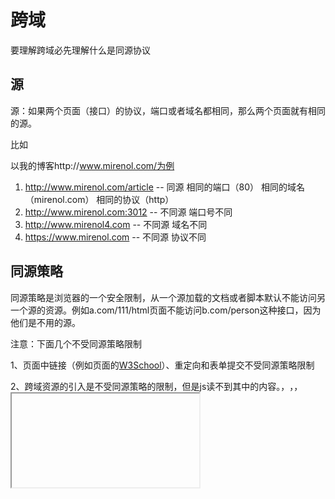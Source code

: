 # 跨域

要理解跨域必先理解什么是同源协议

## 源

源：如果两个页面（接口）的协议，端口或者域名都相同，那么两个页面就有相同的源。

比如

以我的博客http://www.mirenol.com/为例

1. http://www.mirenol.com/article  -- 同源  相同的端口（80） 相同的域名（mirenol.com） 相同的协议（http）
2. http://www.mirenol.com:3012 -- 不同源  端口号不同
3. http://www.mirenol4.com -- 不同源 域名不同
4. https://www.mirenol.com -- 不同源 协议不同



## 同源策略

同源策略是浏览器的一个安全限制，从一个源加载的文档或者脚本默认不能访问另一个源的资源。例如a.com/111/html页面不能访问b.com/person这种接口，因为他们是不用的源。

注意：下面几个不受同源策略限制

 1、页面中链接（例如页面的<a href="http://www.w3school.com.cn">W3School</a>）、重定向和表单提交不受同源策略限制

 2、跨域资源的引入是不受同源策略的限制，但是js读不到其中的内容。<script src="..."></script>，<img>，<link>，<iframe>等。



## 解决跨域

### CORS解决跨域问题

CORS是Cross-Origin Resources Sharing的简写，中文翻译为“跨域资源共享”，是W3C的标准。通过CORS，浏览器允许向其他源服务器发送资源请求。

设置CORS需要浏览器和服务器两个方面支持。目前基本主流的浏览器都支持cCORS，因此只需配置后端的服务支持CORS就可以了

实际上只是设置Access-Control-Allow-Origin就可以了

```javascript
app.all('*', function(req, res, next) {
    res.header("Access-Control-Allow-Origin", "*");
    res.header("Access-Control-Allow-Headers", "Content-Type,Content-Length, Authorization, Accept,X-Requested-With");
    res.header("Access-Control-Allow-Methods", "PUT,POST,GET,DELETE,OPTIONS");
    req.header('Accept', '');
    // 跨域请求CORS中的预请求
    if (req.method == "OPTIONS") {
        res.sendStatus(200); /*让options请求快速返回*/
    } else {
        next();
    }
});
```

通过设置Access-Control-Allow-Origin来控制那些网页能访问，当参数为*的时候代表全部页面都能访问



### 通过jsonp跨域

JSONP实现跨域请求的原理简单的说，就是动态创建``标签，然后利用``的src 不受同源策略约束来跨域获取数据。

JSONP 由两部分组成：回调函数和数据。回调函数是当响应到来时应该在页面中调用的函数。回调函数的名字一般是在请求中指定的。而数据就是传入回调函数中的 JSON 数据。

#### 原生实现

```javascript
var script = document.createElement("script");
script.src = "https://mirenol.com:3022/article?id=66&callback=handleResponse";
document.body.insertBefore(script, document.body.firstChild);

function handleResponse(response){
    // 对response数据进行操作代码
}
```

成功是会返回回调函数，并全局执行

```javascript
handleResponse({"status": true, "user": "admin"})
```



#### 通过jquery来请求jsonp跨域

```javascript
$.ajax({
    url: 'http://www.mirenol.com:3021',
    type: 'get',
    dataType: 'jsonp',  // 请求方式为jsonp
    jsonpCallback: "handleCallback",    // 自定义回调函数名
    data: {}
});
```

#### vue.js

```javascript
this.$http.jsonp('http://www.domain2.com:8080/login', {
    params: {},
    jsonp: 'handleCallback'
}).then((res) => {
    console.log(res); 
})
```



缺点：JSONP只能实现get请求，其他并不能实现



### 通过代理解决跨域问题

实现原理：同源策略是浏览器需要遵循的标准，而如果是请求都发给代理服务器代理服务器再向后端服务器请求就可以规避跨域的问题。

简单来说就是在服务器中通过nginx配置一个代理服务器，通过这代理服务器来处理跨域问题，因为在后端看来是没有跨域这问题的

nginx具体配置：

```javascript
#proxy服务器
server {
    listen       81;
    server_name  www.domain1.com;

    location / {
        proxy_pass   http://www.mirenol.com:8080;  #反向代理
        proxy_cookie_domain www.mirenol4.com www.mirenol2.com; #修改cookie里域名
        index  index.html index.htm;

        # 当用webpack-dev-server等中间件代理接口访问nignx时，此时无浏览器参与，故没有同源限制，下面的跨域配置可不启用
        add_header Access-Control-Allow-Origin http://www.domain1.com;  #当前端只跨域不带cookie时，可为*
        add_header Access-Control-Allow-Credentials true;
    }
}
```

前端通过访问81端口的接口，就可以访问到数据了



以上就是常用的跨域方法，接下来就是不常用的方法

###  document.domain + iframe跨域

此方案仅限主域相同，子域不同的跨域应用场景

实现原理：两个页面都通过js强制设置document.domain为基础主域，就实现了同域

例如

父窗口（http://www.mirenol.com）

```javascript
<iframe id="iframe" src="http://child.domain.com/b.html"></iframe>
<script>
    document.domain = 'domain.com';
    var user = 'admin';
</script>
```

子窗口（http://child.mirenol.com）

```javascript
<script>
    document.domain = 'domain.com';
    // 获取父窗口中变量
    alert('get js data from parent ---> ' + window.parent.user);
</script>
```



### 	location.hash + iframe跨域

现原理： a欲与b跨域相互通信，通过中间页c来实现。 三个页面，不同域之间利用iframe的location.hash传值，相同域之间直接js访问来通信。

举个例子 a.html想访问b.html的数据，但是a.html与b.html不同源，a与b不同域只能通过hash值单向通信，b与c也不同域也只能单向通信，但是a.html与c.html同源，所以c可通过parent.parent访问a页面所有对象。

1、a.html (http://www.mirenol.com/a.html)

```javascript
<iframe id="iframe" src="http://www.domain2.com/b.html" style="display:none;"></iframe>
<script>
    var iframe = document.getElementById('iframe');

    // 向b.html传hash值
    setTimeout(function() {
        iframe.src = iframe.src + '#user=admin';
    }, 1000);
    
    // 开放给同域c.html的回调方法
    function onCallback(res) {
        alert('data from c.html ---> ' + res);
    }
</script>
```

2、b.html(http://www.mireno2.com/b.html)

```javascript
<iframe id="iframe" src="http://www.domain1.com/c.html" style="display:none;"></iframe>
<script>
    var iframe = document.getElementById('iframe');

    // 监听a.html传来的hash值，再传给c.html
    window.onhashchange = function () {
        iframe.src = iframe.src + location.hash;
    };
</script>
```

3、c.html:(http://www.mirenol.com/c.html)

```javascript
<script>
    // 监听b.html传来的hash值
    window.onhashchange = function () {
        // 再通过操作同域a.html的js回调，将结果传回
        window.parent.parent.onCallback('hello: ' + location.hash.replace('#user=', ''));
    };
</script>
```

###  window.name + iframe跨域

window.name属性的独特之处：name值在不同的页面（甚至不同域名）加载后依旧存在，并且可以支持非常长的 name 值（2MB）

1、a.html(http://www.mirenol.com/a.html)

```javascript
var proxy = function(url, callback) {
    var state = 0;
    var iframe = document.createElement('iframe');

    // 加载跨域页面
    iframe.src = url;

    // onload事件会触发2次，第1次加载跨域页，并留存数据于window.name
    iframe.onload = function() {
        if (state === 1) {
            // 第2次onload(同域proxy页)成功后，读取同域window.name中数据
            callback(iframe.contentWindow.name);
            destoryFrame();

        } else if (state === 0) {
            // 第1次onload(跨域页)成功后，切换到同域代理页面
            iframe.contentWindow.location = 'http://www.mirenol.com/proxy.html';
            state = 1;
        }
    };

    document.body.appendChild(iframe);

    // 获取数据以后销毁这个iframe，释放内存；这也保证了安全（不被其他域frame js访问）
    function destoryFrame() {
        iframe.contentWindow.document.write('');
        iframe.contentWindow.close();
        document.body.removeChild(iframe);
    }
};

// 请求跨域b页面数据
proxy('http://www.domain2.com/b.html', function(data){
    alert(data);
});
```

2、proxy.html:(http://www.mirenol.com/proxy.html)

中间代理页，与a.html同域，内容为空即可

3、b.html:(http://www.mirenol2.com/b.html)

```javascript
<script>
    window.name = 'This is domain2 data!';
</script>
```

总结：通过iframe的src属性由外域转向本地域，跨域数据即由iframe的window.name从外域传递到本地域。这个就巧妙地绕过了浏览器的跨域访问限制，但同时它又是安全操作。



### postMessage跨域

postMessage是HTML5 XMLHttpRequest Level 2中的API，且是为数不多可以跨域操作的window属性之一，它可用于解决以下方面的问题：

a.） 页面和其打开的新窗口的数据传递

b.） 多窗口之间消息传递

c.） 页面与嵌套的iframe消息传递

d.） 上面三个场景的跨域数据传递



用法：postMessage(data,origin)方法接受两个参数

data： html5规范支持任意基本类型或可复制的对象，但部分浏览器只支持字符串，所以传参时最好用JSON.stringify()序列化。

origin： 协议+主机+端口号，也可以设置为"*"，表示可以传递给任意窗口，如果要指定和当前窗口同源的话设置为"/"。

1、a.html（http://www.mirenol.com/a.html）

```javascript
<iframe id="iframe" src="http://www.mirenol2.com/b.html" style="display:none;"></iframe>
<script>       
    var iframe = document.getElementById('iframe');
    iframe.onload = function() {
        var data = {
            name: 'aym'
        };
        // 向domain2传送跨域数据
        iframe.contentWindow.postMessage(JSON.stringify(data), 'http://www.mirenol2.com');
    };

    // 接受domain2返回数据
    window.addEventListener('message', function(e) {
        alert('data from domain2 ---> ' + e.data);
    }, false);
</script>
```

2、b.html（http://www.mirenol2.com/b.html）

```javascript
<script>
    // 接收domain1的数据
    window.addEventListener('message', function(e) {
        alert('data from domain1 ---> ' + e.data);

        var data = JSON.parse(e.data);
        if (data) {
            data.number = 16;

            // 处理后再发回domain1
            window.parent.postMessage(JSON.stringify(data), 'http://www.domain1.com');
        }
    }, false);
</script>
```



### WebSocket协议跨域

WebSocket protocol是HTML5一种新的协议。它实现了浏览器与服务器全双工通信，同时允许跨域通讯，是server push技术的一种很好的实现。

原生WebSocket API使用起来不太方便，我们使用Socket.io，它很好地封装了webSocket接口，提供了更简单、灵活的接口，也对不支持webSocket的浏览器提供了向下兼容。

```javascript
<div>user input：<input type="text"></div>
<script src="https://cdn.bootcss.com/socket.io/2.2.0/socket.io.js"></script>
<script>
var socket = io('http://www.domain2.com:8080');

// 连接成功处理
socket.on('connect', function() {
    // 监听服务端消息
    socket.on('message', function(msg) {
        console.log('data from server: ---> ' + msg); 
    });

    // 监听服务端关闭
    socket.on('disconnect', function() { 
        console.log('Server socket has closed.'); 
    });
});

document.getElementsByTagName('input')[0].onblur = function() {
    socket.send(this.value);
};
</script>
```



2、Nodejs socket后台

```javascript
var socket = require('socket.io');

// 启http服务
var server = http.createServer(function(req, res) {
    res.writeHead(200, {
        'Content-type': 'text/html'
    });
    res.end();
});

server.listen('8080');
console.log('Server is running at port 8080...');

// 监听socket连接
socket.listen(server).on('connection', function(client) {
    // 接收信息
    client.on('message', function(msg) {
        client.send('hello：' + msg);
        console.log('data from client: ---> ' + msg);
    });

    // 断开处理
    client.on('disconnect', function() {
        console.log('Client socket has closed.'); 
    });
});
```



资料来源：[前端常见跨域解决方案（全）](https://segmentfault.com/a/1190000011145364)

